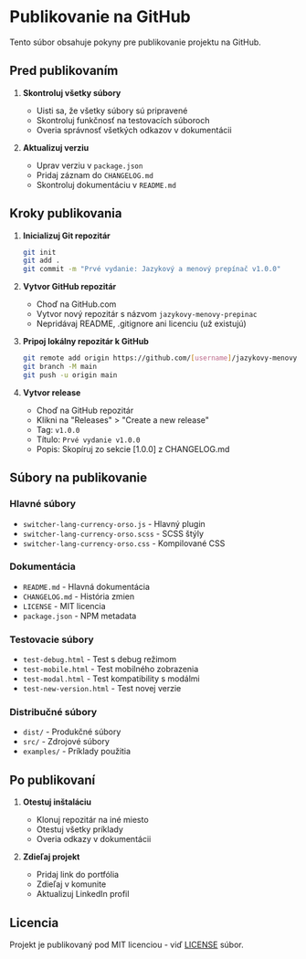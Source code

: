 # Publikovanie na GitHub

Tento súbor obsahuje pokyny pre publikovanie projektu na GitHub.

## Pred publikovaním

1. **Skontroluj všetky súbory**
   - Uisti sa, že všetky súbory sú pripravené
   - Skontroluj funkčnosť na testovacích súboroch
   - Overia správnosť všetkých odkazov v dokumentácii

2. **Aktualizuj verziu**
   - Uprav verziu v `package.json`
   - Pridaj záznam do `CHANGELOG.md`
   - Skontroluj dokumentáciu v `README.md`

## Kroky publikovania

1. **Inicializuj Git repozitár**
   ```bash
   git init
   git add .
   git commit -m "Prvé vydanie: Jazykový a menový prepínač v1.0.0"
   ```

2. **Vytvor GitHub repozitár**
   - Choď na GitHub.com
   - Vytvor nový repozitár s názvom `jazykovy-menovy-prepinac`
   - Nepridávaj README, .gitignore ani licenciu (už existujú)

3. **Pripoj lokálny repozitár k GitHub**
   ```bash
   git remote add origin https://github.com/[username]/jazykovy-menovy-prepinac.git
   git branch -M main
   git push -u origin main
   ```

4. **Vytvor release**
   - Choď na GitHub repozitár
   - Klikni na "Releases" > "Create a new release"
   - Tag: `v1.0.0`
   - Título: `Prvé vydanie v1.0.0`
   - Popis: Skopíruj zo sekcie [1.0.0] z CHANGELOG.md

## Súbory na publikovanie

### Hlavné súbory
- `switcher-lang-currency-orso.js` - Hlavný plugin
- `switcher-lang-currency-orso.scss` - SCSS štýly
- `switcher-lang-currency-orso.css` - Kompilované CSS

### Dokumentácia
- `README.md` - Hlavná dokumentácia
- `CHANGELOG.md` - História zmien
- `LICENSE` - MIT licencia
- `package.json` - NPM metadata

### Testovacie súbory
- `test-debug.html` - Test s debug režimom
- `test-mobile.html` - Test mobilného zobrazenia
- `test-modal.html` - Test kompatibility s modálmi
- `test-new-version.html` - Test novej verzie

### Distribučné súbory
- `dist/` - Produkčné súbory
- `src/` - Zdrojové súbory
- `examples/` - Príklady použitia

## Po publikovaní

1. **Otestuj inštaláciu**
   - Klonuj repozitár na iné miesto
   - Otestuj všetky príklady
   - Overia odkazy v dokumentácii

2. **Zdieľaj projekt**
   - Pridaj link do portfólia
   - Zdieľaj v komunite
   - Aktualizuj LinkedIn profil

## Licencia

Projekt je publikovaný pod MIT licenciou - viď [LICENSE](LICENSE) súbor.
